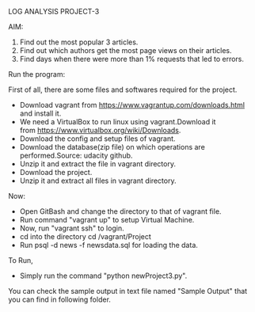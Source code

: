 LOG ANALYSIS PROJECT-3

AIM:
1. Find out the most popular 3 articles.
2. Find out which authors get the most page views on 
   their articles.
3. Find days when there were more than 1% requests that 
   led to errors.

 Run the program:

First of all, there are some files and softwares required for the project.
- Download vagrant from https://www.vagrantup.com/downloads.html    
  and install it.
- We need a VirtualBox to run linux using vagrant.Download it     
  from https://www.virtualbox.org/wiki/Downloads.
- Download the config and setup files of vagrant.
- Download the database(zip file) on which operations are  
  performed.Source: udacity github.
- Unzip it and extract the file in vagrant directory.
- Download the project.
- Unzip it and extract all files in vagrant directory.   

Now:
- Open GitBash and change the directory 
  to that of vagrant file.
- Run command "vagrant up" to setup Virtual Machine.
- Now, run "vagrant ssh" to login.
- cd into the directory cd /vagrant/Project
- Run psql -d news -f newsdata.sql for loading the data.

To Run, 
- Simply run the command "python newProject3.py".

You can check the sample output in text file named "Sample Output" that you can find in following folder.
